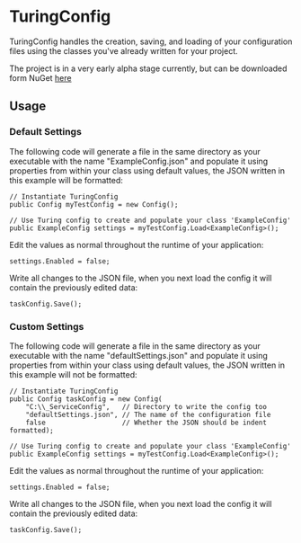 
# TuringConfig
TuringConfig handles the creation, saving, and loading of your configuration files using the classes you've already written for your project.

The project is in a very early alpha stage currently, but can be downloaded form NuGet [here](https://www.nuget.org/packages/TuringConfig)

## Usage
### Default Settings
The following code will generate a file in the same directory as your executable with the name "ExampleConfig.json" and populate it using properties from within your class using default values, the JSON written in this example will be formatted:

    // Instantiate TuringConfig
    public Config myTestConfig = new Config();
    
    // Use Turing config to create and populate your class 'ExampleConfig'
    public ExampleConfig settings = myTestConfig.Load<ExampleConfig>();

Edit the values as normal throughout the runtime of your application:

    settings.Enabled = false;

Write all changes to the JSON file, when you next load the config it will contain the previously edited data:

    taskConfig.Save();

### Custom Settings

The following code will generate a file in the same directory as your executable with the name "defaultSettings.json" and populate it using properties from within your class using default values, the JSON written in this example will not be formatted:

    // Instantiate TuringConfig
    public Config taskConfig = new Config(
        "C:\\_ServiceConfig",   // Directory to write the config too
        "defaultSettings.json", // The name of the configuration file
        false                   // Whether the JSON should be indent formatted);
    
    // Use Turing config to create and populate your class 'ExampleConfig'
    public ExampleConfig settings = myTestConfig.Load<ExampleConfig>();

Edit the values as normal throughout the runtime of your application:

    settings.Enabled = false;

Write all changes to the JSON file, when you next load the config it will contain the previously edited data:

    taskConfig.Save();


